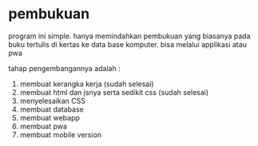 # pembukuan

program ini simple. hanya memindahkan pembukuan yang biasanya pada buku tertulis di kertas ke data base komputer. bisa melalui applikasi atau pwa

tahap pengembangannya adalah :
1. membuat kerangka kerja (sudah selesai)
2. membuat html dan jsnya serta sedikit css (sudah selesai)
3. menyelesaikan CSS 
4. membuat database
5. membuat webapp
6. membuat pwa
7. membuat mobile version
